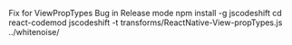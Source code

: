 Fix for ViewPropTypes Bug in Release mode
npm install -g jscodeshift
cd react-codemod
jscodeshift -t transforms/ReactNative-View-propTypes.js ../whitenoise/